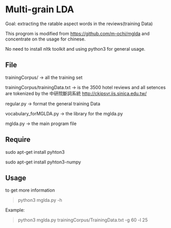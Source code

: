 Multi-grain LDA
=========

Goal: extracting the ratable aspect words in the reviews(training Data)

This progrom is modified from https://github.com/m-ochi/mglda and concentrate on the usage for chinese.

No need to install nltk toolkit and using python3 for general usage.

File
------
trainingCorpus/ -> all the training set

trainingCorpus/trainingData.txt -> is the 3500 hotel reviews and all setences are tokenized by the 中研院斷詞系統 http://ckipsvr.iis.sinica.edu.tw/

regular.py -> format the general training Data

vocabulary\_forMGLDA.py -> the library for the mglda.py

mglda.py -> the main program file

Require
--------
sudo apt-get install pyhton3

sudo apt-get install pyhton3-numpy

Usage
-------
to get more information

> python3 mglda.py -h 

Example:

> python3 mglda.py trainingCorpus/TrainingData.txt -g 60 -l 25
